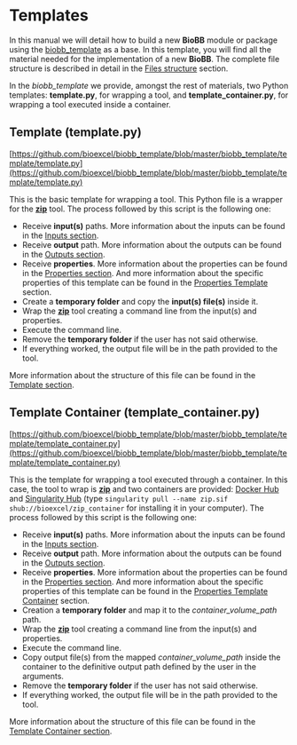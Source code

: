 # Templates

In this manual we will detail how to build a new **BioBB** module or package using the [biobb_template](https://github.com/bioexcel/biobb_template) as a base. In this template, you will find all the material needed for the implementation of a new **BioBB**. The complete file structure is described in detail in the [Files structure](https://biobb-documentation.readthedocs.io/en/latest/files_structure.html) section.

In the *biobb_template* we provide, amongst the rest of materials, two Python templates: **template.py**, for wrapping a tool, and **template_container.py**, for wrapping a tool executed inside a container.

## Template (template.py)

[https://github.com/bioexcel/biobb_template/blob/master/biobb_template/template/template.py](https://github.com/bioexcel/biobb_template/blob/master/biobb_template/template/template.py)

This is the basic template for wrapping a tool. This Python file is a wrapper for the [**zip**](http://infozip.sourceforge.net/) tool. The process followed by this script is the following one:

* Receive **input(s)** paths. More information about the inputs can be found in the [Inputs section](https://biobb-documentation.readthedocs.io/en/latest/arguments.html#inputs).
* Receive **output** path. More information about the outputs can be found in the [Outputs section](https://biobb-documentation.readthedocs.io/en/latest/arguments.html#outputs).
* Receive **properties**. More information about the properties can be found in the [Properties section](https://biobb-documentation.readthedocs.io/en/latest/arguments.html#properties). And more information about the specific properties of this template can be found in the [Properties Template](https://biobb-documentation.readthedocs.io/en/latest/arguments.html#template) section.
* Create a **temporary folder** and copy the **input(s) file(s)** inside it. 
* Wrap the [**zip**](http://infozip.sourceforge.net/) tool creating a command line from the input(s) and properties.
* Execute the command line.
* Remove the **temporary folder** if the user has not said otherwise.
* If everything worked, the output file will be in the path provided to the tool.

More information about the structure of this file can be found in the [Template section](https://biobb-documentation.readthedocs.io/en/latest/python_structure.html#template).

## Template Container (template_container.py)

[https://github.com/bioexcel/biobb_template/blob/master/biobb_template/template/template_container.py](https://github.com/bioexcel/biobb_template/blob/master/biobb_template/template/template_container.py)

This is the template for wrapping a tool executed through a container. In this case, the tool to wrap is [**zip**](http://infozip.sourceforge.net/) and two containers are provided: [Docker Hub](https://hub.docker.com/r/mmbirb/zip) and [Singularity Hub](https://singularity-hub.org/) (type `singularity pull --name zip.sif shub://bioexcel/zip_container` for installing it in your computer). The process followed by this script is the following one:

* Receive **input(s)** paths. More information about the inputs can be found in the [Inputs section](https://biobb-documentation.readthedocs.io/en/latest/arguments.html#inputs).
* Receive **output** path. More information about the outputs can be found in the [Outputs section](https://biobb-documentation.readthedocs.io/en/latest/arguments.html#outputs).
* Receive **properties**. More information about the properties can be found in the [Properties section](https://biobb-documentation.readthedocs.io/en/latest/arguments.html#properties). And more information about the specific properties of this template can be found in the [Properties Template Container](https://biobb-documentation.readthedocs.io/en/latest/arguments.html#template-container) section.
* Creation a **temporary folder** and map it to the *container_volume_path* path.
* Wrap the [**zip**](http://infozip.sourceforge.net/) tool creating a command line from the input(s) and properties.
* Execute the command line.
* Copy output file(s) from the mapped *container_volume_path* inside the container to the definitive output path defined by the user in the arguments.
* Remove the **temporary folder** if the user has not said otherwise.
* If everything worked, the output file will be in the path provided to the tool.

More information about the structure of this file can be found in the [Template Container section](https://biobb-documentation.readthedocs.io/en/latest/python_structure.html#template-container).

